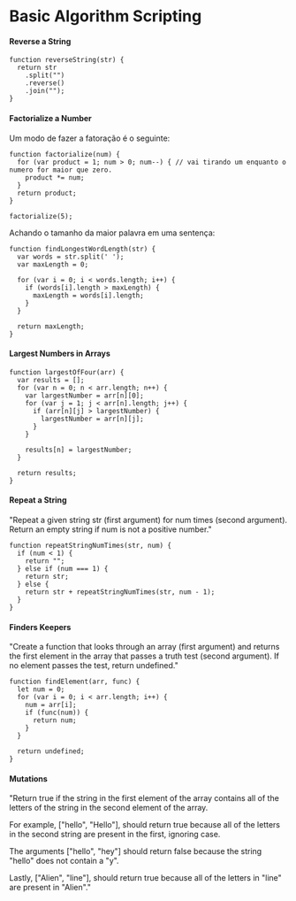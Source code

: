 #  Basic Algorithm Scripting

#### Reverse a String

```
function reverseString(str) {
  return str
    .split("")
    .reverse()
    .join("");
}
```

#### Factorialize a Number

Um modo de fazer a fatoração é o seguinte:

```
function factorialize(num) {
  for (var product = 1; num > 0; num--) { // vai tirando um enquanto o numero for maior que zero.
    product *= num;
  }
  return product;
}

factorialize(5);

```

Achando o tamanho da maior palavra em uma sentença:
```
function findLongestWordLength(str) {
  var words = str.split(' ');
  var maxLength = 0;

  for (var i = 0; i < words.length; i++) {
    if (words[i].length > maxLength) {
      maxLength = words[i].length;
    }
  }

  return maxLength;
}
```

#### Largest Numbers in Arrays
```
function largestOfFour(arr) {
  var results = [];
  for (var n = 0; n < arr.length; n++) {
    var largestNumber = arr[n][0];
    for (var j = 1; j < arr[n].length; j++) {
      if (arr[n][j] > largestNumber) {
        largestNumber = arr[n][j];
      }
    }

    results[n] = largestNumber;
  }

  return results;
}
```

#### Repeat a String

"Repeat a given string str (first argument) for num times (second argument). Return an empty string if num is not a positive number."

```
function repeatStringNumTimes(str, num) {
  if (num < 1) {
    return "";
  } else if (num === 1) {
    return str;
  } else {
    return str + repeatStringNumTimes(str, num - 1);
  }
}
```

#### Finders Keepers 

"Create a function that looks through an array (first argument) and returns the first element in the array that passes a truth test (second argument). If no element passes the test, return undefined."
```
function findElement(arr, func) {
  let num = 0;
  for (var i = 0; i < arr.length; i++) {
    num = arr[i];
    if (func(num)) {
      return num;
    }
  }

  return undefined;
}
```

#### Mutations

"Return true if the string in the first element of the array contains all of the letters of the string in the second element of the array.

For example, ["hello", "Hello"], should return true because all of the letters in the second string are present in the first, ignoring case.

The arguments ["hello", "hey"] should return false because the string "hello" does not contain a "y".

Lastly, ["Alien", "line"], should return true because all of the letters in "line" are present in "Alien"."

```

```


